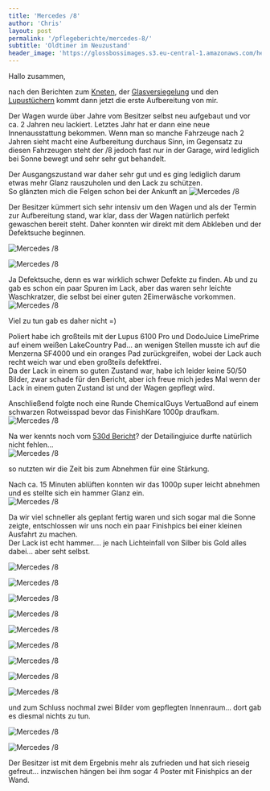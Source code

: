 ```yaml
---
title: 'Mercedes /8'
author: 'Chris'
layout: post
permalink: '/pflegeberichte/mercedes-8/'
subtitle: 'Oldtimer im Neuzustand'
header_image: 'https://glossbossimages.s3.eu-central-1.amazonaws.com/headerimg/merc-8.jpg'
---
```

Hallo zusammen,

nach den Berichten zum [Kneten][1], der [Glasversiegelung][2] und den [Lupustüchern][3] kommt dann jetzt die erste Aufbereitung von mir.

Der Wagen wurde über Jahre vom Besitzer selbst neu aufgebaut und vor ca. 2 Jahren neu lackiert. Letztes Jahr hat er dann eine neue Innenausstattung bekommen. Wenn man so manche Fahrzeuge nach 2 Jahren sieht macht eine Aufbereitung durchaus Sinn, im Gegensatz zu diesen Fahrzeugen steht der /8 jedoch fast nur in der Garage, wird lediglich bei Sonne bewegt und sehr sehr gut behandelt.

Der Ausgangszustand war daher sehr gut und es ging lediglich darum etwas mehr Glanz rauszuholen und den Lack zu schützen.  
So glänzten mich die Felgen schon bei der Ankunft an ![Mercedes /8](https://glossbossimages.s3.eu-central-1.amazonaws.com/criz/strich8/DSC_0005.jpg)

Der Besitzer kümmert sich sehr intensiv um den Wagen und als der Termin zur Aufbereitung stand, war klar, dass der Wagen natürlich perfekt gewaschen bereit steht. Daher konnten wir direkt mit dem Abkleben und der Defektsuche beginnen. 
 
![Mercedes /8](https://glossbossimages.s3.eu-central-1.amazonaws.com/criz/strich8/DSC_0001.jpg)

![Mercedes /8](https://glossbossimages.s3.eu-central-1.amazonaws.com/criz/strich8/DSC_0004.jpg)

Ja Defektsuche, denn es war wirklich schwer Defekte zu finden. Ab und zu gab es schon ein paar Spuren im Lack, aber das waren sehr leichte Waschkratzer, die selbst bei einer guten 2Eimerwäsche vorkommen.  
![Mercedes /8](https://glossbossimages.s3.eu-central-1.amazonaws.com/criz/strich8/DSC_0009.jpg)

Viel zu tun gab es daher nicht =)

Poliert habe ich großteils mit der Lupus 6100 Pro und DodoJuice LimePrime auf einem weißen LakeCountry Pad&#8230; an wenigen Stellen musste ich auf die Menzerna SF4000 und ein oranges Pad zurückgreifen, wobei der Lack auch recht weich war und eben großteils defektfrei.  
Da der Lack in einem so guten Zustand war, habe ich leider keine 50/50 Bilder, zwar schade für den Bericht, aber ich freue mich jedes Mal wenn der Lack in einem guten Zustand ist und der Wagen gepflegt wird.

Anschließend folgte noch eine Runde ChemicalGuys VertuaBond auf einem schwarzen Rotweisspad bevor das FinishKare 1000p draufkam.  
![Mercedes /8](https://glossbossimages.s3.eu-central-1.amazonaws.com/criz/strich8/DSC_0014.jpg)

Na wer kennts noch vom [530d Bericht][4]? der Detailingjuice durfte natürlich nicht fehlen&#8230;  
![Mercedes /8](https://glossbossimages.s3.eu-central-1.amazonaws.com/criz/strich8/DSC_0015.jpg)

so nutzten wir die Zeit bis zum Abnehmen für eine Stärkung.

Nach ca. 15 Minuten ablüften konnten wir das 1000p super leicht abnehmen und es stellte sich ein hammer Glanz ein.  
![Mercedes /8](https://glossbossimages.s3.eu-central-1.amazonaws.com/criz/strich8/DSC_0017.jpg)

Da wir viel schneller als geplant fertig waren und sich sogar mal die Sonne zeigte, entschlossen wir uns noch ein paar Finishpics bei einer kleinen Ausfahrt zu machen.  
Der Lack ist echt hammer&#8230;. je nach Lichteinfall von Silber bis Gold alles dabei&#8230; aber seht selbst.

![Mercedes /8](https://glossbossimages.s3.eu-central-1.amazonaws.com/criz/strich8/DSC_0019.jpg)

![Mercedes /8](https://glossbossimages.s3.eu-central-1.amazonaws.com/criz/strich8/DSC_0021.jpg)

![Mercedes /8](https://glossbossimages.s3.eu-central-1.amazonaws.com/criz/strich8/DSC_0026.jpg)

![Mercedes /8](https://glossbossimages.s3.eu-central-1.amazonaws.com/criz/strich8/DSC_0033.jpg)

![Mercedes /8](https://glossbossimages.s3.eu-central-1.amazonaws.com/criz/strich8/DSC_0040.jpg)

![Mercedes /8](https://glossbossimages.s3.eu-central-1.amazonaws.com/criz/strich8/DSC_0044.jpg)

![Mercedes /8](https://glossbossimages.s3.eu-central-1.amazonaws.com/criz/strich8/DSC_0047.jpg)

![Mercedes /8](https://glossbossimages.s3.eu-central-1.amazonaws.com/criz/strich8/DSC_0053.jpg)

![Mercedes /8](https://glossbossimages.s3.eu-central-1.amazonaws.com/criz/strich8/DSC_0056.jpg)

und zum Schluss nochmal zwei Bilder vom gepflegten Innenraum&#8230; dort gab es diesmal nichts zu tun.

![Mercedes /8](https://glossbossimages.s3.eu-central-1.amazonaws.com/criz/strich8/DSC_0061.jpg)

![Mercedes /8](https://glossbossimages.s3.eu-central-1.amazonaws.com/criz/strich8/DSC_0063.jpg)

Der Besitzer ist mit dem Ergebnis mehr als zufrieden und hat sich rieseig gefreut&#8230; inzwischen hängen bei ihm sogar 4 Poster mit Finishpics an der Wand.

 [1]: http://glossboss.de/anleitungen/lackreinigungsknete-richtig-anwenden/
 [2]: http://glossboss.de/anleitungen/glasversiegelungen-richtig-anwenden/
 [3]: http://glossboss.de/produkttest/test-mikrofasertuecher-von-lupus/
 [4]: http://glossboss.de/pflegeberichte/bmw-530d-f10/
